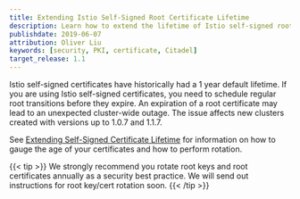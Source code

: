 ```yaml
---
title: Extending Istio Self-Signed Root Certificate Lifetime
description: Learn how to extend the lifetime of Istio self-signed root certificate.
publishdate: 2019-06-07
attribution: Oliver Liu
keywords: [security, PKI, certificate, Citadel]
target_release: 1.1
---
```


Istio self-signed certificates have historically had a 1 year default lifetime.
If you are using Istio self-signed certificates,
you need to schedule regular root transitions before they expire.
An expiration of a root certificate may lead to an unexpected cluster-wide outage.
The issue affects new clusters created with versions up to 1.0.7 and 1.1.7.

See [Extending Self-Signed Certificate Lifetime](https://istio.io/v1.7/docs/ops/configuration/security/root-transition/) for
information on how to gauge the age of your certificates and how to perform rotation.

{{< tip >}}
We strongly recommend you rotate root keys and root certificates annually as a security best practice.
We will send out instructions for root key/cert rotation soon.
{{< /tip >}}
